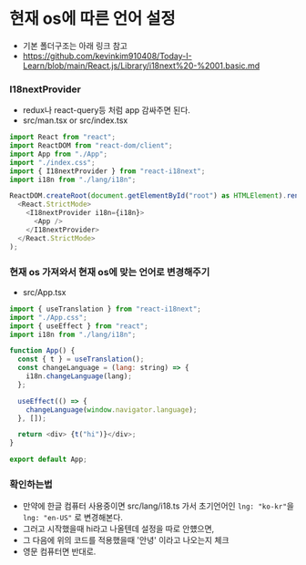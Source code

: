 # 현재 os에 따른 언어 설정

- 기본 폴더구조는 아래 링크 참고
- https://github.com/kevinkim910408/Today-I-Learn/blob/main/React.js/Library/i18next%20-%2001.basic.md

### I18nextProvider
 - redux나 react-query등 처럼 app 감싸주면 된다.
 - src/man.tsx or src/index.tsx
```js 
import React from "react";
import ReactDOM from "react-dom/client";
import App from "./App";
import "./index.css";
import { I18nextProvider } from "react-i18next";
import i18n from "./lang/i18n";

ReactDOM.createRoot(document.getElementById("root") as HTMLElement).render(
  <React.StrictMode>
    <I18nextProvider i18n={i18n}>
      <App />
    </I18nextProvider>
  </React.StrictMode>
);

```

### 현재 os 가져와서 현재 os에 맞는 언어로 변경해주기
- src/App.tsx
```js
import { useTranslation } from "react-i18next";
import "./App.css";
import { useEffect } from "react";
import i18n from "./lang/i18n";

function App() {
  const { t } = useTranslation();
  const changeLanguage = (lang: string) => {
    i18n.changeLanguage(lang);
  };

  useEffect(() => {
    changeLanguage(window.navigator.language);
  }, []);

  return <div> {t("hi")}</div>;
}

export default App;

```

### 확인하는법
- 만약에 한글 컴퓨터 사용중이면 src/lang/i18.ts 가서 초기언어인 ```lng: "ko-kr"```을 ```lng: "en-US"``` 로 변경해본다.
- 그러고 시작했을때 hi라고 나올텐데 설정을 따로 안헀으면,
- 그 다음에 위의 코드를 적용했을때 '안녕' 이라고 나오는지 체크
- 영문 컴퓨터면 반대로.
